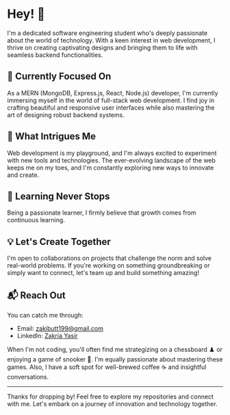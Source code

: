 <!-- Title -->
# Hey! 👋

<!-- Introduction -->
I'm a dedicated software engineering student who's deeply passionate about the world of technology. With a keen interest in web development, I thrive on creating captivating designs and bringing them to life with seamless backend functionalities.

<!-- Current Focus -->
## 🌱 Currently Focused On
As a MERN (MongoDB, Express.js, React, Node.js) developer, I'm currently immersing myself in the world of full-stack web development. I find joy in crafting beautiful and responsive user interfaces while also mastering the art of designing robust backend systems.

<!-- Interests -->
## 👀 What Intrigues Me
Web development is my playground, and I'm always excited to experiment with new tools and technologies. The ever-evolving landscape of the web keeps me on my toes, and I'm constantly exploring new ways to innovate and create.

<!-- Learning Journey -->
## 🚀 Learning Never Stops
Being a passionate learner, I firmly believe that growth comes from continuous learning.

<!-- Collaboration -->
## 💡 Let's Create Together
I'm open to collaborations on projects that challenge the norm and solve real-world problems. If you're working on something groundbreaking or simply want to connect, let's team up and build something amazing!

<!-- Get in Touch -->
## 📬 Reach Out
You can catch me through:
- Email: zakibutt199@gmail.com
- LinkedIn: [Zakria Yasir](https://www.linkedin.com/in/zakriayasir/)

<!-- Fun Fact -->
When I'm not coding, you'll often find me strategizing on a chessboard ♟️ or enjoying a game of snooker 🎱. I'm equally passionate about mastering these games. Also, I have a soft spot for well-brewed coffee ☕ and insightful conversations.


<!-- Footer -->
---
Thanks for dropping by! Feel free to explore my repositories and connect with me. Let's embark on a journey of innovation and technology together.

